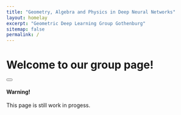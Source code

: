 ```yaml
---
title: "Geometry, Algebra and Physics in Deep Neural Networks"
layout: homelay
excerpt: "Geometric Deep Learning Group Gothenburg"
sitemap: false
permalink: /
---
```



# Welcome to our group page!

<div class="alert alert-dismissible alert-warning mt-4">
<button type="button" class="btn-close" data-bs-dismiss="alert"></button>
<h4 class="alert-heading">Warning!</h4>
<p class="mb-0">This page is still work in progess.</p>
</div>
